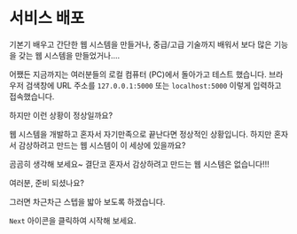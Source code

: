 # 서비스 배포

기본기 [](../Section03_building_fundamentals/sec03_ch00_intro_fundamentals.md) 배우고 간단한 웹 시스템을 만들거나, 중급/고급 기술까지 배워서 보다 많은 기능을 갖는 웹 시스템을 만들었거나....

어쨌든 지금까지는 여러분들의 로컬 컴퓨터 (PC)에서 돌아가고 테스트 했습니다.
브라우저 검색창에 URL 주소를 `127.0.0.1:5000` 또는 `localhost:5000` 이렇게 입력하고 접속했습니다.

하지만 이런 상황이 정상일까요?

웹 시스템을 개발하고 혼자서 자기만족으로 끝난다면 정상적인 상황입니다.
하지만 혼자서 감상하려고 만드는 웹 시스템이 이 세상에 있을까요? 

곰곰히 생각해 보세요~
결단코 혼자서 감상하려고 만드는 웹 시스템은 없습니다!!!

여러분, 준비 되셨나요?

그러면 차근차근 스텝을 밟아 보도록 하겠습니다.

`Next` 아이콘을 클릭하여 시작해 보세요.